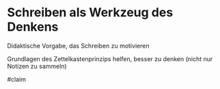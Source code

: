 # Schreiben als Werkzeug des Denkens

Didaktische Vorgabe, das Schreiben zu motivieren 

Grundlagen des Zettelkastenprinzips helfen, besser zu denken (nicht nur Notizen zu sammeln)

#claim 